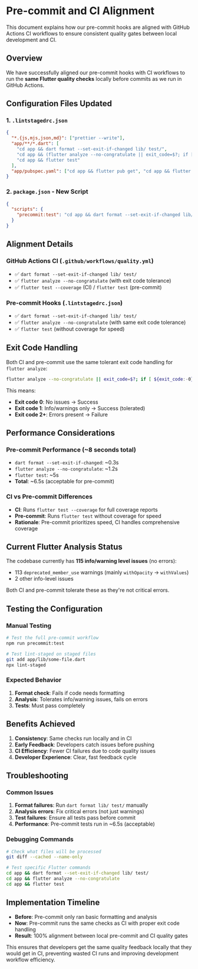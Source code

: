 # Pre-commit and CI Alignment

This document explains how our pre-commit hooks are aligned with GitHub Actions CI workflows to ensure consistent quality gates between local development and CI.

## Overview

We have successfully aligned our pre-commit hooks with CI workflows to run the **same Flutter quality checks** locally before commits as we run in GitHub Actions.

## Configuration Files Updated

### 1. `.lintstagedrc.json`

```json
{
  "*.{js,mjs,json,md}": ["prettier --write"],
  "app/**/*.dart": [
    "cd app && dart format --set-exit-if-changed lib/ test/",
    "cd app && (flutter analyze --no-congratulate || exit_code=$?; if [ ${exit_code:-0} -le 1 ]; then exit 0; else exit $exit_code; fi)",
    "cd app && flutter test"
  ],
  "app/pubspec.yaml": ["cd app && flutter pub get", "cd app && flutter test"]
}
```

### 2. `package.json` - New Script

```json
{
  "scripts": {
    "precommit:test": "cd app && dart format --set-exit-if-changed lib/ test/ && (flutter analyze --no-congratulate || exit_code=$?; if [ ${exit_code:-0} -le 1 ]; then exit 0; else exit $exit_code; fi) && flutter test"
  }
}
```

## Alignment Details

### GitHub Actions CI (`.github/workflows/quality.yml`)

- ✅ `dart format --set-exit-if-changed lib/ test/`
- ✅ `flutter analyze --no-congratulate` (with exit code tolerance)
- ✅ `flutter test --coverage` (CI) / `flutter test` (pre-commit)

### Pre-commit Hooks (`.lintstagedrc.json`)

- ✅ `dart format --set-exit-if-changed lib/ test/`
- ✅ `flutter analyze --no-congratulate` (with same exit code tolerance)
- ✅ `flutter test` (without coverage for speed)

## Exit Code Handling

Both CI and pre-commit use the same tolerant exit code handling for `flutter analyze`:

```bash
flutter analyze --no-congratulate || exit_code=$?; if [ ${exit_code:-0} -le 1 ]; then exit 0; else exit $exit_code; fi
```

This means:

- **Exit code 0**: No issues → Success
- **Exit code 1**: Info/warnings only → Success (tolerated)
- **Exit code 2+**: Errors present → Failure

## Performance Considerations

### Pre-commit Performance (~8 seconds total)

- `dart format --set-exit-if-changed`: ~0.3s
- `flutter analyze --no-congratulate`: ~1.2s
- `flutter test`: ~5s
- **Total**: ~6.5s (acceptable for pre-commit)

### CI vs Pre-commit Differences

- **CI**: Runs `flutter test --coverage` for full coverage reports
- **Pre-commit**: Runs `flutter test` without coverage for speed
- **Rationale**: Pre-commit prioritizes speed, CI handles comprehensive coverage

## Current Flutter Analysis Status

The codebase currently has **115 info/warning level issues** (no errors):

- 113 `deprecated_member_use` warnings (mainly `withOpacity` → `withValues`)
- 2 other info-level issues

Both CI and pre-commit tolerate these as they're not critical errors.

## Testing the Configuration

### Manual Testing

```bash
# Test the full pre-commit workflow
npm run precommit:test

# Test lint-staged on staged files
git add app/lib/some-file.dart
npx lint-staged
```

### Expected Behavior

1. **Format check**: Fails if code needs formatting
2. **Analysis**: Tolerates info/warning issues, fails on errors
3. **Tests**: Must pass completely

## Benefits Achieved

1. **Consistency**: Same checks run locally and in CI
2. **Early Feedback**: Developers catch issues before pushing
3. **CI Efficiency**: Fewer CI failures due to code quality issues
4. **Developer Experience**: Clear, fast feedback cycle

## Troubleshooting

### Common Issues

1. **Format failures**: Run `dart format lib/ test/` manually
2. **Analysis errors**: Fix critical errors (not just warnings)
3. **Test failures**: Ensure all tests pass before commit
4. **Performance**: Pre-commit tests run in ~6.5s (acceptable)

### Debugging Commands

```bash
# Check what files will be processed
git diff --cached --name-only

# Test specific Flutter commands
cd app && dart format --set-exit-if-changed lib/ test/
cd app && flutter analyze --no-congratulate
cd app && flutter test
```

## Implementation Timeline

- **Before**: Pre-commit only ran basic formatting and analysis
- **Now**: Pre-commit runs the same checks as CI with proper exit code handling
- **Result**: 100% alignment between local pre-commit and CI quality gates

This ensures that developers get the same quality feedback locally that they would get in CI, preventing wasted CI runs and improving development workflow efficiency.
